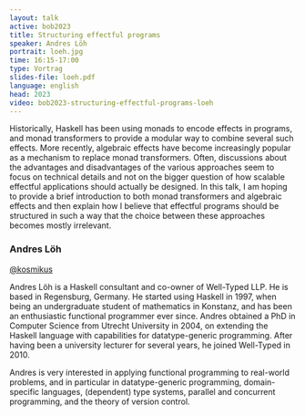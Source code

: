 ```yaml
---
layout: talk
active: bob2023
title: Structuring effectful programs
speaker: Andres Löh
portrait: loeh.jpg
time: 16:15-17:00
type: Vortrag
slides-file: loeh.pdf
language: english
head: 2023
video: bob2023-structuring-effectful-programs-loeh
---
```


Historically, Haskell has been using monads to encode effects in
programs, and monad transformers to provide a modular way to combine
several such effects. More recently, algebraic effects have become
increasingly popular as a mechanism to replace monad
transformers. Often, discussions about the advantages and
disadvantages of the various approaches seem to focus on technical
details and not on the bigger question of how scalable effectful
applications should actually be designed. In this talk, I am hoping to
provide a brief introduction to both monad transformers and algebraic
effects and then explain how I believe that effectful programs should
be structured in such a way that the choice between these approaches
becomes mostly irrelevant.

### Andres Löh

[@kosmikus](https://twitter.com/kosmikus)

Andres Löh is a Haskell consultant and co-owner of Well-Typed LLP. He
is based in Regensburg, Germany. He started using Haskell in 1997,
when being an undergraduate student of mathematics in Konstanz, and
has been an enthusiastic functional programmer ever since. Andres
obtained a PhD in Computer Science from Utrecht University in 2004, on
extending the Haskell language with capabilities for datatype-generic
programming. After having been a university lecturer for several
years, he joined Well-Typed in 2010.

Andres is very interested in applying functional programming to
real-world problems, and in particular in datatype-generic
programming, domain-specific languages, (dependent) type systems,
parallel and concurrent programming, and the theory of version
control.

